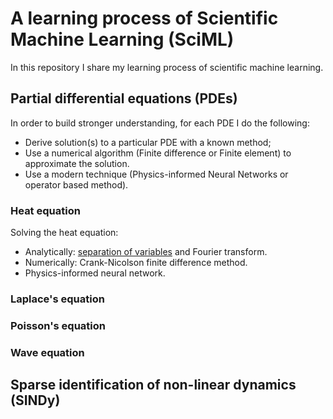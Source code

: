 # A learning process of Scientific Machine Learning (SciML)

In this repository I share my learning process of scientific machine learning.


## Partial differential equations (PDEs)

In order to build stronger understanding, for each PDE I do the following:

- Derive solution(s) to a particular PDE with a known method;
- Use a numerical algorithm (Finite difference or Finite element) to approximate the solution.
- Use a modern technique (Physics-informed Neural Networks or operator based method).

### Heat equation

Solving the heat equation:
- Analytically: [separation of variables](https://github.com/pero-jolak/studying-scientific-ml/blob/main/Partial%20differential%20equations%20(PDEs)/Heat%20equation/heat_eq_analytic.pdf) and Fourier transform.
- Numerically: Crank-Nicolson finite difference method.
- Physics-informed neural network.

### Laplace's equation

### Poisson's equation

### Wave equation

## Sparse identification of non-linear dynamics (SINDy)

